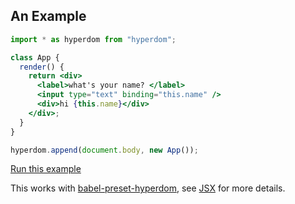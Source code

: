 ## An Example

```jsx {"codeExample": {"project": "fixture-project", "file": "src/app.jsx"}}
import * as hyperdom from "hyperdom";

class App {
  render() {
    return <div>
      <label>what's your name? </label>
      <input type="text" binding="this.name" />
      <div>hi {this.name}</div>
    </div>;
  }
}

hyperdom.append(document.body, new App());
```
<a href="https://codesandbox.io/api/v1/sandboxes/define?parameters=N4IgZglgNgpgziAXKAdAIwIZplATgYyVHwHsA7AFxkqRGAB0yACJ-kAB13hgrjcSYBtRixZtqANzYAaEaLYALAJ7sYuACYkAtmzkBdRgF8Qh6SAhl1MAB4oFFLVCIhSlahVoAeAIQARAPIAwgAqAJoACgCiTPaOAHyMnrFQCWSJCjAY6qn0FJ4UEBSwceEYBDhMAMoYlmgk1p4A9AVFMDl5WjwYTPgKZXA8ALxsAKrBAGIAtAAcbEyNqU0ZWTlknnXqSu2e6hASTBDqwyAY7OxscU27Equ5nnD4uBDsFExwBMfv-I0WVrYAVnwQNtGg8ni9Fo0NltGIlGsk4iYzOwMPgANYYADmMBQgPIzlcVBoiDocjYZAwnX4rBAylUGm0kxslPYsBkZJAEjUcAg5GpbAAjCgAAwi9nMGlWMHPAp8pA0gASKjUmi0TF8MC0JCYAClKuKxCAtBgLPzzJYbHYHFADTTpS8gQIGBLDXAKGUKGaUeUoAcLbZkkxJpMSKo0iBZC6aWgAK7QdResr4Cqx-N-v5Wxy6CWmDlWMNWMj4CDwanO0TRrA4SacbgUSZ0lXaM1CgAsYojckNjYZOnlbCgGCobuzLFzErYVgkGoL1GLpfl5fkHCT1djllguDNg-HnpAcnHhrRMCUAHcSBpHUIDGRDIwkSAvo1TuxcXBrATyESPCSIFp2BerwAFRMBgcAxMqvZMGAuDaDSPaqmwADcsJFoOcDgQAgmcTBLlwFq4AAFAAlLhXZMFwFAxrgzA7HsqQViwniDtgKSnn0FAAOTgUoJDUUwFKdAA_EwTQsTgDGMZ4FjsDGrwUMqxxUNYe5MGgvwWJiSkKBAcAoIJMBzAs5FMdccQ6bhFA6XpBmGFc9HkfZNwoTmRioQh2goC-1DqIRmj4DGnSUOgJCbNIAkwKeTDYewJHEUhD5Pr8lqAp-bjEuY_6ATSKDPmcyH3oYRVAA&query=module%3Dsrc%2Fapp.jsx" target="_blank" rel="noopener noreferrer">Run this example</a>

This works with [babel-preset-hyperdom](https://github.com/featurist/babel-preset-hyperdom), see [JSX](#jsx) for more details.
